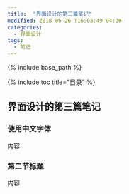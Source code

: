 ```yaml
---
title:  "界面设计的第三篇笔记"
modified: 2018-06-26 T16:03:49-04:00
categories: 
  - 界面设计
tags:
  - 笔记
---
```


{% include base_path %}

{% include toc title="目录" %}


## 界面设计的第三篇笔记

### 使用中文字体



内容

### 第二节标题

内容